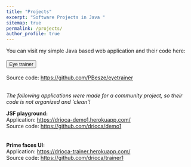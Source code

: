 ```yaml
---
title: "Projects"
excerpt: "Software Projects in Java "
sitemap: true
permalink: /projects/
author_profile: true
---
```


You can visit my simple Java based web application  and their code here: <br><br>
<a href="https://eyetrainer.herokuapp.com/">
    <input type="button" value="Eye trainer" />
   </a><br><br>
Source code: <a href="https://github.com/PBesze/eyetrainer">https://github.com/PBesze/eyetrainer</a><br>
<br>

*The following applications were made for a community project, so their code is not organized and 'clean'!* 

**JSF playground:**<br>
Application: <a href="https://drioca-demo1.herokuapp.com/">https://drioca-demo1.herokuapp.com/</a><br>
Source code: <a href="https://github.com/drioca/demo1">https://github.com/drioca/demo1</a><br>
<br><br>
**Prime faces UI:**<br>
Application: <a href="https://drioca-trainer.herokuapp.com/">https://drioca-trainer.herokuapp.com/</a><br>
Source code: <a href="https://github.com/drioca/trainer1">https://github.com/drioca/trainer1</a></li><br>
